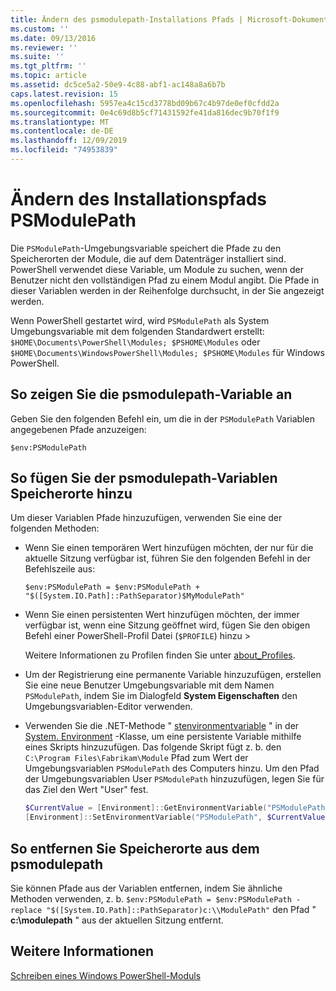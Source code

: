 ```yaml
---
title: Ändern des psmodulepath-Installations Pfads | Microsoft-Dokumentation
ms.custom: ''
ms.date: 09/13/2016
ms.reviewer: ''
ms.suite: ''
ms.tgt_pltfrm: ''
ms.topic: article
ms.assetid: dc5ce5a2-50e9-4c88-abf1-ac148a8a6b7b
caps.latest.revision: 15
ms.openlocfilehash: 5957ea4c15cd3778bd09b67c4b97de0ef0cfdd2a
ms.sourcegitcommit: 0e4c69d8b5cf71431592fe41da816dec9b70f1f9
ms.translationtype: MT
ms.contentlocale: de-DE
ms.lasthandoff: 12/09/2019
ms.locfileid: "74953839"
---
```

# <a name="modifying-the-psmodulepath-installation-path"></a>Ändern des Installationspfads PSModulePath

Die `PSModulePath`-Umgebungsvariable speichert die Pfade zu den Speicherorten der Module, die auf dem Datenträger installiert sind. PowerShell verwendet diese Variable, um Module zu suchen, wenn der Benutzer nicht den vollständigen Pfad zu einem Modul angibt. Die Pfade in dieser Variablen werden in der Reihenfolge durchsucht, in der Sie angezeigt werden.

Wenn PowerShell gestartet wird, wird `PSModulePath` als System Umgebungsvariable mit dem folgenden Standardwert erstellt: `$HOME\Documents\PowerShell\Modules; $PSHOME\Modules` oder `$HOME\Documents\WindowsPowerShell\Modules; $PSHOME\Modules` für Windows PowerShell.

## <a name="to-view-the-psmodulepath-variable"></a>So zeigen Sie die psmodulepath-Variable an

Geben Sie den folgenden Befehl ein, um die in der `PSModulePath` Variablen angegebenen Pfade anzuzeigen:

`$env:PSModulePath`

## <a name="to-add-locations-to-the-psmodulepath-variable"></a>So fügen Sie der psmodulepath-Variablen Speicherorte hinzu

Um dieser Variablen Pfade hinzuzufügen, verwenden Sie eine der folgenden Methoden:

- Wenn Sie einen temporären Wert hinzufügen möchten, der nur für die aktuelle Sitzung verfügbar ist, führen Sie den folgenden Befehl in der Befehlszeile aus:

  `$env:PSModulePath = $env:PSModulePath + "$([System.IO.Path]::PathSeparator)$MyModulePath"`

- Wenn Sie einen persistenten Wert hinzufügen möchten, der immer verfügbar ist, wenn eine Sitzung geöffnet wird, fügen Sie den obigen Befehl einer PowerShell-Profil Datei (`$PROFILE`) hinzu >

  Weitere Informationen zu Profilen finden Sie unter [about_Profiles](/powershell/module/microsoft.powershell.core/about/about_profiles).

- Um der Registrierung eine permanente Variable hinzuzufügen, erstellen Sie eine neue Benutzer Umgebungsvariable mit dem Namen `PSModulePath`, indem Sie im Dialogfeld **System Eigenschaften** den Umgebungsvariablen-Editor verwenden.

- Verwenden Sie die .NET-Methode " [stenvironmentvariable](https://docs.microsoft.com/dotnet/api/system.environment.setenvironmentvariable) " in der [System. Environment](https://docs.microsoft.com/dotnet/api/system.environment) -Klasse, um eine persistente Variable mithilfe eines Skripts hinzuzufügen. Das folgende Skript fügt z. b. den `C:\Program Files\Fabrikam\Module` Pfad zum Wert der Umgebungsvariablen `PSModulePath` des Computers hinzu. Um den Pfad der Umgebungsvariablen User `PSModulePath` hinzuzufügen, legen Sie für das Ziel den Wert "User" fest.

  ```powershell
  $CurrentValue = [Environment]::GetEnvironmentVariable("PSModulePath", "Machine")
  [Environment]::SetEnvironmentVariable("PSModulePath", $CurrentValue + [System.IO.Path]::PathSeparator + "C:\Program Files\Fabrikam\Modules", "Machine")

  ```

## <a name="to-remove-locations-from-the-psmodulepath"></a>So entfernen Sie Speicherorte aus dem psmodulepath

Sie können Pfade aus der Variablen entfernen, indem Sie ähnliche Methoden verwenden, z. b. `$env:PSModulePath = $env:PSModulePath -replace "$([System.IO.Path]::PathSeparator)c:\\ModulePath"` den Pfad " **c:\modulepath** " aus der aktuellen Sitzung entfernt.

## <a name="see-also"></a>Weitere Informationen

[Schreiben eines Windows PowerShell-Moduls](./writing-a-windows-powershell-module.md)
